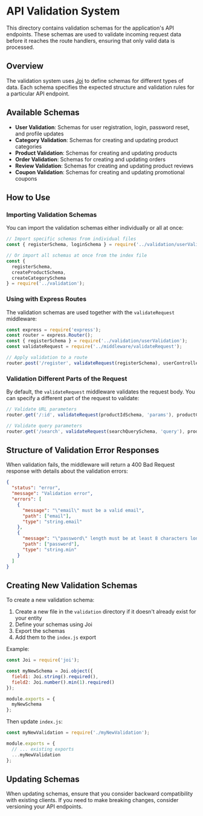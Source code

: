 # API Validation System

This directory contains validation schemas for the application's API endpoints. These schemas are used to validate incoming request data before it reaches the route handlers, ensuring that only valid data is processed.

## Overview

The validation system uses [Joi](https://joi.dev/) to define schemas for different types of data. Each schema specifies the expected structure and validation rules for a particular API endpoint.

## Available Schemas

- **User Validation**: Schemas for user registration, login, password reset, and profile updates
- **Category Validation**: Schemas for creating and updating product categories
- **Product Validation**: Schemas for creating and updating products
- **Order Validation**: Schemas for creating and updating orders
- **Review Validation**: Schemas for creating and updating product reviews
- **Coupon Validation**: Schemas for creating and updating promotional coupons

## How to Use

### Importing Validation Schemas

You can import the validation schemas either individually or all at once:

```javascript
// Import specific schemas from individual files
const { registerSchema, loginSchema } = require('../validation/userValidation');

// Or import all schemas at once from the index file
const { 
  registerSchema, 
  createProductSchema, 
  createCategorySchema 
} = require('../validation');
```

### Using with Express Routes

The validation schemas are used together with the `validateRequest` middleware:

```javascript
const express = require('express');
const router = express.Router();
const { registerSchema } = require('../validation/userValidation');
const validateRequest = require('../middleware/validateRequest');

// Apply validation to a route
router.post('/register', validateRequest(registerSchema), userController.register);
```

### Validation Different Parts of the Request

By default, the `validateRequest` middleware validates the request body. You can specify a different part of the request to validate:

```javascript
// Validate URL parameters
router.get('/:id', validateRequest(productIdSchema, 'params'), productController.getProductById);

// Validate query parameters
router.get('/search', validateRequest(searchQuerySchema, 'query'), productController.searchProducts);
```

## Structure of Validation Error Responses

When validation fails, the middleware will return a 400 Bad Request response with details about the validation errors:

```json
{
  "status": "error",
  "message": "Validation error",
  "errors": [
    {
      "message": "\"email\" must be a valid email",
      "path": ["email"],
      "type": "string.email"
    },
    {
      "message": "\"password\" length must be at least 8 characters long",
      "path": ["password"],
      "type": "string.min"
    }
  ]
}
```

## Creating New Validation Schemas

To create a new validation schema:

1. Create a new file in the `validation` directory if it doesn't already exist for your entity
2. Define your schemas using Joi
3. Export the schemas
4. Add them to the `index.js` export

Example:

```javascript
const Joi = require('joi');

const myNewSchema = Joi.object({
  field1: Joi.string().required(),
  field2: Joi.number().min(1).required()
});

module.exports = {
  myNewSchema
};
```

Then update `index.js`:

```javascript
const myNewValidation = require('./myNewValidation');

module.exports = {
  // ... existing exports
  ...myNewValidation
};
```

## Updating Schemas

When updating schemas, ensure that you consider backward compatibility with existing clients. If you need to make breaking changes, consider versioning your API endpoints. 